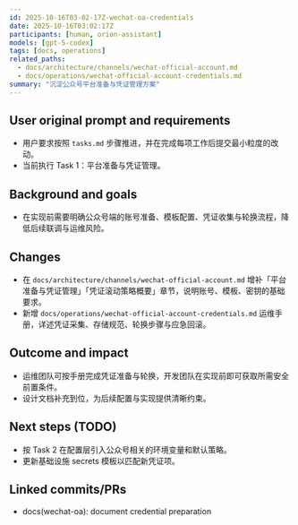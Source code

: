 ```yaml
---
id: 2025-10-16T03-02-17Z-wechat-oa-credentials
date: 2025-10-16T03:02:17Z
participants: [human, orion-assistant]
models: [gpt-5-codex]
tags: [docs, operations]
related_paths:
  - docs/architecture/channels/wechat-official-account.md
  - docs/operations/wechat-official-account-credentials.md
summary: "沉淀公众号平台准备与凭证管理方案"
---
```


## User original prompt and requirements
- 用户要求按照 `tasks.md` 步骤推进，并在完成每项工作后提交最小粒度的改动。
- 当前执行 Task 1：平台准备与凭证管理。

## Background and goals
- 在实现前需要明确公众号端的账号准备、模板配置、凭证收集与轮换流程，降低后续联调与运维风险。

## Changes
- 在 `docs/architecture/channels/wechat-official-account.md` 增补「平台准备与凭证管理」「凭证滚动策略概要」章节，说明账号、模板、密钥的基础要求。
- 新增 `docs/operations/wechat-official-account-credentials.md` 运维手册，详述凭证采集、存储规范、轮换步骤与应急回滚。

## Outcome and impact
- 运维团队可按手册完成凭证准备与轮换，开发团队在实现前即可获取所需安全前置条件。
- 设计文档补充到位，为后续配置与实现提供清晰约束。

## Next steps (TODO)
- 按 Task 2 在配置层引入公众号相关的环境变量和默认策略。
- 更新基础设施 secrets 模板以匹配新凭证项。

## Linked commits/PRs
- docs(wechat-oa): document credential preparation
